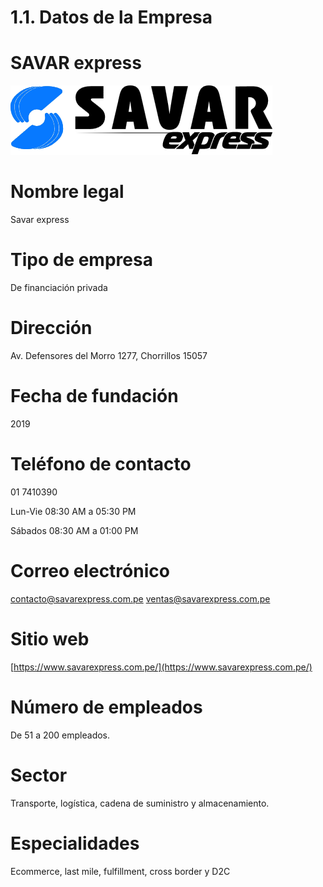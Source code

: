# 1.1. Datos de la Empresa

# **SAVAR express**

![SAVAR express](savar.png)

# Nombre legal 

Savar express

# Tipo de empresa

De financiación privada

# Dirección

Av. Defensores del Morro 1277, Chorrillos 15057

# Fecha de fundación

2019

# Teléfono de contacto

01 7410390

Lun-Vie 08:30 AM a 05:30 PM

Sábados 08:30 AM a 01:00 PM

# Correo electrónico

contacto@savarexpress.com.pe
ventas@savarexpress.com.pe

# Sitio web

[https://www.savarexpress.com.pe/](https://www.savarexpress.com.pe/)

# Número de empleados

De 51 a 200 empleados.

# Sector

Transporte, logística, cadena de suministro y almacenamiento.

# Especialidades

Ecommerce, last mile, fulfillment, cross border y D2C